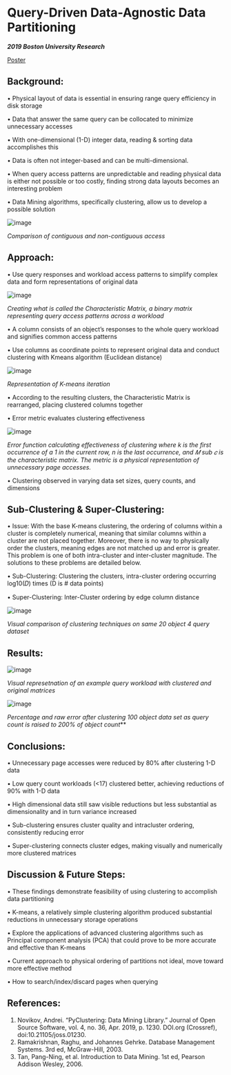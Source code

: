 # Query-Driven Data-Agnostic Data Partitioning

***2019 Boston University Research***

[Poster](https://github.com/therealestkevin/Query-Driven-Data-Partitioning/files/3490406/Xu.Kevin.POSTER.pdf)

## Background:

• Physical layout of data is essential in ensuring range query efficiency in disk storage

• Data that answer the same query can be collocated to minimize unnecessary accesses

• With one-dimensional (1-D) integer data, reading & sorting data accomplishes this

• Data is often not integer-based and can be multi-dimensional.

• When query access patterns are unpredictable and reading physical data is either not possible or too costly, finding strong data layouts becomes an interesting problem

• Data Mining algorithms, specifically clustering, allow us to develop a possible solution

![image](https://user-images.githubusercontent.com/30887959/62838161-696fde00-bc2d-11e9-97e2-32bd8cfcf1fe.png)

*Comparison of contiguous and non-contiguous access*

## Approach:

• Use query responses and workload access patterns to simplify complex data and form representations of original data

![image](https://user-images.githubusercontent.com/30887959/62838225-19454b80-bc2e-11e9-93c1-84c9488b6e52.png)

*Creating what is called the Characteristic Matrix, a binary matrix representing query access patterns across a workload*

• A column consists of an object’s responses to the whole query workload and signifies common access patterns

• Use columns as coordinate points to represent original data and conduct clustering with Kmeans algorithm (Euclidean distance)

![image](https://user-images.githubusercontent.com/30887959/62838242-5f9aaa80-bc2e-11e9-8ff4-5d935789a765.png)

*Representation of K-means iteration*

• According to the resulting clusters, the Characteristic Matrix is rearranged, placing clustered columns together

• Error metric evaluates clustering effectiveness

![image](https://user-images.githubusercontent.com/30887959/62838251-8b1d9500-bc2e-11e9-9f83-6ff4812b0e1d.png)

*Error function calculating effectiveness of clustering where k is the first occurrence of a 1 in the current row, n is the last
occurrence, and 𝑀 sub 𝑐 is the characteristic matrix. The metric is a physical representation of unnecessary page accesses.*


• Clustering observed in varying data set sizes, query counts, and dimensions

## Sub-Clustering & Super-Clustering:

• Issue: With the base K-means clustering, the ordering of columns within a cluster is completely numerical, meaning that similar columns within a cluster are not placed together. Moreover, there is no way to physically order the clusters, meaning edges are not matched up and error is greater. This problem is one of both intra-cluster and inter-cluster magnitude. The solutions to these problems are detailed below.

• Sub-Clustering: Clustering the clusters, intra-cluster ordering occurring log10(𝐷) times (D is # data points)

• Super-Clustering: Inter-Cluster ordering by edge column distance

![image](https://user-images.githubusercontent.com/30887959/62838293-054e1980-bc2f-11e9-9b09-9108a03610ca.png)

*Visual comparison of clustering techniques on same 20 object 4 query dataset*

## Results:

![image](https://user-images.githubusercontent.com/30887959/62838325-552ce080-bc2f-11e9-8bde-7bf9fca054ef.png)

*Visual represetnation of an example query workload with clustered and original matrices*

![image](https://user-images.githubusercontent.com/30887959/62838338-7988bd00-bc2f-11e9-9153-86ee0eea3d14.png)

*Percentage and raw error after clustering 100 object data set as query count is raised to 200% of object count***

## Conclusions:

• Unnecessary page accesses were reduced by 80% after clustering 1-D data


• Low query count workloads (<17) clustered better, achieving reductions of 90% with 1-D data

• High dimensional data still saw visible reductions but less substantial as dimensionality and in turn variance increased

• Sub-clustering ensures cluster quality and intracluster ordering, consistently reducing error

• Super-clustering connects cluster edges, making visually and numerically more clustered matrices

## Discussion & Future Steps:

• These findings demonstrate feasibility of using clustering to accomplish data partitioning

• K-means, a relatively simple clustering algorithm produced substantial reductions in unnecessary storage operations

• Explore the applications of advanced clustering algorithms such as Principal component analysis (PCA) that could prove to be more accurate and effective than K-means

• Current approach to physical ordering of partitions not ideal, move toward more effective method

• How to search/index/discard pages when querying


## References: 

1. Novikov, Andrei. “PyClustering: Data Mining Library.” Journal of Open Source Software, vol. 4, no. 36, Apr. 2019, p. 1230. DOI.org (Crossref), doi:10.21105/joss.01230.
2. Ramakrishnan, Raghu, and Johannes Gehrke. Database Management Systems. 3rd ed, McGraw-Hill, 2003.
3. Tan, Pang-Ning, et al. Introduction to Data Mining. 1st ed, Pearson Addison Wesley, 2006.
